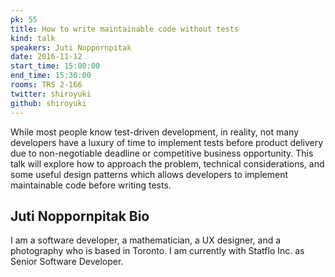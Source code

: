 ```yaml
---
pk: 55
title: How to write maintainable code without tests
kind: talk
speakers: Juti Noppornpitak
date: 2016-11-12
start_time: 15:00:00
end_time: 15:30:00
rooms: TRS 2-166
twitter: shiroyuki
github: shiroyuki
---
```


While most people know test-driven development, in reality, not many developers have a luxury of time to implement tests before product delivery due to non-negotiable deadline or competitive business opportunity. This talk will explore how to approach the problem, technical considerations, and some useful design patterns which allows developers to implement maintainable code before writing tests.

## Juti Noppornpitak Bio

I am a software developer, a mathematician, a UX designer, and a photography who is based in Toronto. I am currently with Statflo Inc. as Senior Software Developer.